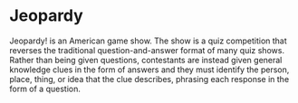 # Jeopardy

Jeopardy! is an American game show. The show is a quiz competition that reverses the traditional question-and-answer format of many quiz shows. Rather than being given questions, contestants are instead given general knowledge clues in the form of answers and they must identify the person, place, thing, or idea that the clue describes, phrasing each response in the form of a question.
